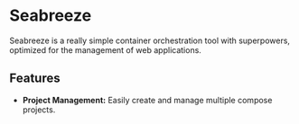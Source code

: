 # Seabreeze

Seabreeze is a really simple container orchestration tool with superpowers, optimized for the management of web applications.

## Features

- **Project Management:** Easily create and manage multiple compose projects.
